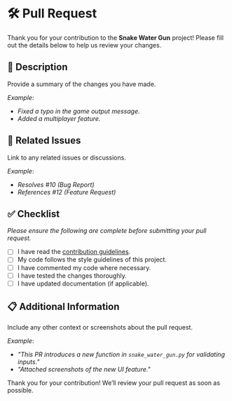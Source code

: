 # 🛠️ Pull Request

Thank you for your contribution to the **Snake Water Gun** project! Please fill out the details below to help us review your changes.


## 📜 Description  
Provide a summary of the changes you have made.

*Example*:  
- *Fixed a typo in the game output message.*  
- *Added a multiplayer feature.*  


## 🔗 Related Issues  
Link to any related issues or discussions.

*Example*:  
- *Resolves #10 (Bug Report)*
- *References #12 (Feature Request)*


## ✅ Checklist  
_Please ensure the following are complete before submitting your pull request._  

- [ ] I have read the [contribution guidelines](../CONTRIBUTING.md).  
- [ ] My code follows the style guidelines of this project.  
- [ ] I have commented my code where necessary.  
- [ ] I have tested the changes thoroughly.  
- [ ] I have updated documentation (if applicable).  

## 📋 Additional Information  
Include any other context or screenshots about the pull request.

*Example*:  
- *"This PR introduces a new function in `snake_water_gun.py` for validating inputs."* 
- *"Attached screenshots of the new UI feature."*  


Thank you for your contribution! We’ll review your pull request as soon as possible.
